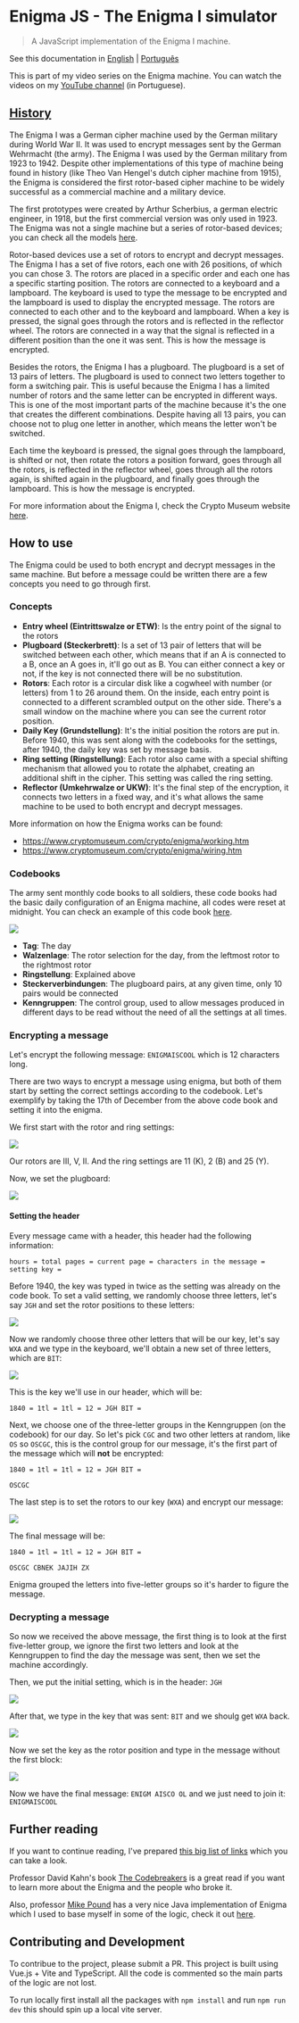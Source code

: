 # Enigma JS - The Enigma I simulator

> A JavaScript implementation of the Enigma I machine.

See this documentation in [English](README.md) | [Português](README.pt.md)

This is part of my video series on the Enigma machine. You can watch the videos on my [YouTube channel](https://youtube.lsantos.dev) (in Portuguese).

## [History](https://www.cryptomuseum.com/crypto/enigma/hist.htm)

The Enigma I was a German cipher machine used by the German military during World War II. It was used to encrypt messages sent by the German Wehrmacht (the army). The Enigma I was used by the German military from 1923 to 1942. Despite other implementations of this type of machine being found in history (like Theo Van Hengel's dutch cipher machine from 1915), the Enigma is considered the first rotor-based cipher machine to be widely successful as a commercial machine and a military device.

The first prototypes were created by Arthur Scherbius, a german electric engineer, in 1918, but the first commercial version was only used in 1923. The Enigma was not a single machine but a series of rotor-based devices; you can check all the models [here](https://www.cryptomuseum.com/crypto/enigma/tree.htm).

Rotor-based devices use a set of rotors to encrypt and decrypt messages. The Enigma I has a set of five rotors, each one with 26 positions, of which you can chose 3. The rotors are placed in a specific order and each one has a specific starting position. The rotors are connected to a keyboard and a lampboard. The keyboard is used to type the message to be encrypted and the lampboard is used to display the encrypted message. The rotors are connected to each other and to the keyboard and lampboard. When a key is pressed, the signal goes through the rotors and is reflected in the reflector wheel. The rotors are connected in a way that the signal is reflected in a different position than the one it was sent. This is how the message is encrypted.

Besides the rotors, the Enigma I has a plugboard. The plugboard is a set of 13 pairs of letters. The plugboard is used to connect two letters together to form a switching pair. This is useful because the Enigma I has a limited number of rotors and the same letter can be encrypted in different ways. This is one of the most important parts of the machine because it's the one that creates the different combinations. Despite having all 13 pairs, you can choose not to plug one letter in another, which means the letter won't be switched.

Each time the keyboard is pressed, the signal goes through the lampboard, is shifted or not, then rotate the rotors a position forward, goes through all the rotors, is reflected in the reflector wheel, goes through all the rotors again, is shifted again in the plugboard, and finally goes through the lampboard. This is how the message is encrypted.

For more information about the Enigma I, check the Crypto Museum website [here](https://www.cryptomuseum.com/crypto/enigma/i/index.htm).

## How to use

The Enigma could be used to both encrypt and decrypt messages in the same machine. But before a message could be written there are a few concepts you need to go through first.

### Concepts

- **Entry wheel (Eintrittswalze or ETW)**: Is the entry point of the signal to the rotors
- **Plugboard (Steckerbrett)**: Is a set of 13 pair of letters that will be switched between each other, which means that if an A is connected to a B, once an A goes in, it'll go out as B. You can either connect a key or not, if the key is not connected there will be no substitution.
- **Rotors**: Each rotor is a circular disk like a cogwheel with number (or letters) from 1 to 26 around them. On the inside, each entry point is connected to a different scrambled output on the other side. There's a small window on the machine where you can see the current rotor position.
- **Daily Key (Grundstellung)**: It's the initial position the rotors are put in. Before 1940, this was sent along with the codebooks for the settings, after 1940, the daily key was set by message basis.
- **Ring setting (Ringstellung)**: Each rotor also came with a special shifting mechanism that allowed you to rotate the alphabet, creating an additional shift in the cipher. This setting was called the ring setting.
- **Reflector (Umkehrwalze or UKW)**: It's the final step of the encryption, it connects two letters in a fixed way, and it's what allows the same machine to be used to both encrypt and decrypt messages.

More information on how the Enigma works can be found:

- https://www.cryptomuseum.com/crypto/enigma/working.htm
- https://www.cryptomuseum.com/crypto/enigma/wiring.htm

### Codebooks

The army sent monthly code books to all soldiers, these code books had the basic daily configuration of an Enigma machine, all codes were reset at midnight. You can check an example of this code book [here](https://pastebin.com/pkJBjDEv).

![](./assets/codebook.png)

- **Tag**: The day
- **Walzenlage**: The rotor selection for the day, from the leftmost rotor to the rightmost rotor
- **Ringstellung**: Explained above
- **Steckerverbindungen**: The plugboard pairs, at any given time, only 10 pairs would be connected
- **Kenngruppen**: The control group, used to allow messages produced in different days to be read without the need of all the settings at all times.

### Encrypting a message

Let's encrypt the following message: `ENIGMAISCOOL` which is 12 characters long.

There are two ways to encrypt a message using enigma, but both of them start by setting the correct settings according to the codebook. Let's exemplify by taking the 17th of December from the above code book and setting it into the enigma.

We first start with the rotor and ring settings:

![](./assets/settings.gif)

Our rotors are III, V, II. And the ring settings are 11 (K), 2 (B) and 25 (Y).

Now, we set the plugboard:

![](./assets/plugboard.gif)

#### Setting the header

Every message came with a header, this header had the following information:

```
hours = total pages = current page = characters in the message = setting key =
```

Before 1940, the key was typed in twice as the setting was already on the code book. To set a valid setting, we randomly choose three letters, let's say `JGH` and set the rotor positions to these letters:

![](./assets/setting-initial.png)

Now we randomly choose three other letters that will be our key, let's say `WXA` and we type in the keyboard, we'll obtain a new set of three letters, which are `BIT`:

![](./assets/key-set.gif)

This is the key we'll use in our header, which will be:

```
1840 = 1tl = 1tl = 12 = JGH BIT =
```

Next, we choose one of the three-letter groups in the Kenngruppen (on the codebook) for our day. So let's pick `CGC` and two other letters at random, like `OS` so `OSCGC`, this is the control group for our message, it's the first part of the message which will __not__ be encrypted:

```
1840 = 1tl = 1tl = 12 = JGH BIT =

OSCGC
```

The last step is to set the rotors to our key (`WXA`) and encrypt our message:

![](./assets/encrypting.gif)

The final message will be:

```
1840 = 1tl = 1tl = 12 = JGH BIT =

OSCGC CBNEK JAJIH ZX
```

Enigma grouped the letters into five-letter groups so it's harder to figure the message.

### Decrypting a message

So now we received the above message, the first thing is to look at the first five-letter group, we ignore the first two letters and look at the Kenngruppen to find the day the message was sent, then we set the machine accordingly.

Then, we put the initial setting, which is in the header: `JGH`

![](./assets/decoding-set-setting.gif)

After that, we type in the key that was sent: `BIT` and we shoulg get `WXA` back.

![](./assets/decoding-set-key.gif)

Now we set the key as the rotor position and type in the message without the first block:

![](./assets/decoding.gif)

Now we have the final message: `ENIGM AISCO OL` and we just need to join it: `ENIGMAISCOOL`

## Further reading

If you want to continue reading, I've prepared [this big list of links](https://lsantos.dev/yt-enigma-referencias) which you can take a look.

Professor David Kahn's book [The Codebreakers](https://www.amazon.com/Codebreakers-Comprehensive-History-Communication-Internet/dp/0684831309/ref=sr_1_1?keywords=the+codebreakers&qid=1669233736&sr=8-1) is a great read if you want to learn more about the Enigma and the people who broke it.

Also, professor [Mike Pound](https://github.com/mikepound) has a very nice Java implementation of Enigma which I used to base myself in some of the logic, check it out [here](https://github.com/mikepound/enigma).
## Contributing and Development

To contribue to the project, please submit a PR. This project is built using Vue.js + Vite and TypeScript. All the code is commented so the main parts of the logic are not lost.

To run locally first install all the packages with `npm install` and run `npm run dev` this should spin up a local vite server.
